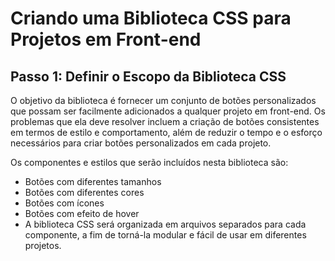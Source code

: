 # Criando uma Biblioteca CSS para Projetos em Front-end

## Passo 1: Definir o Escopo da Biblioteca CSS
O objetivo da biblioteca é fornecer um conjunto de botões personalizados que possam ser facilmente adicionados a qualquer projeto em front-end. Os problemas que ela deve resolver incluem a criação de botões consistentes em termos de estilo e comportamento, além de reduzir o tempo e o esforço necessários para criar botões personalizados em cada projeto.

Os componentes e estilos que serão incluídos nesta biblioteca são:

- Botões com diferentes tamanhos
- Botões com diferentes cores
- Botões com ícones
- Botões com efeito de hover
- A biblioteca CSS será organizada em arquivos separados para cada componente, a fim de torná-la modular e fácil de usar em diferentes projetos.